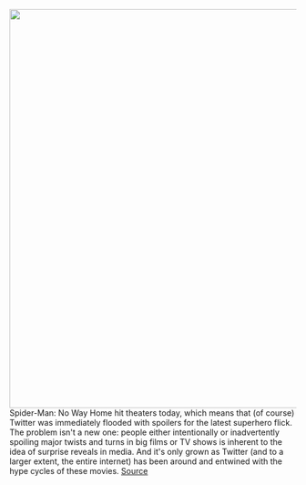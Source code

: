 <img src='https://cdn.vox-cdn.com/thumbor/Io99iKTqHtWMZ3kcsdjd_5KObbg=/0x0:4577x2412/1200x800/filters:focal(1923x840:2655x1572)/cdn.vox-cdn.com/uploads/chorus_image/image/70287712/domestic_1_stills_for_print_39.0.jpg' width='700px' /><br/>
Spider-Man: No Way Home hit theaters today, which means that (of course) Twitter was immediately flooded with spoilers for the latest superhero flick. The problem isn't a new one: people either intentionally or inadvertently spoiling major twists and turns in big films or TV shows is inherent to the idea of surprise reveals in media. And it's only grown as Twitter (and to a larger extent, the entire internet) has been around and entwined with the hype cycles of these movies.
<a href='https://www.theverge.com/2021/12/17/22841897/spider-man-no-way-home-spoilers-twitter-game-of-thrones-design'> Source <a/>
